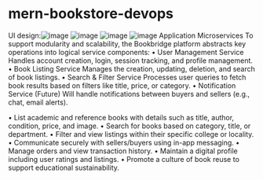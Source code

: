 # mern-bookstore-devops
UI design:![image](https://github.com/user-attachments/assets/fb952a88-3d57-4cb1-973c-7503945d625d)
![image](https://github.com/user-attachments/assets/3bf1a8f0-19a4-4df0-aae1-e4e6fe53cf16)
![image](https://github.com/user-attachments/assets/3d864536-f9fe-41f3-b578-373780136601)
![image](https://github.com/user-attachments/assets/394641fa-3ea1-4ce1-9385-f12acc065498)
Application Microservices
To support modularity and scalability, the Bookbridge platform abstracts key operations into logical service components:
•	User Management Service
Handles account creation, login, session tracking, and profile management.
•	Book Listing Service
Manages the creation, updating, deletion, and search of book listings.
•	Search & Filter Service
Processes user queries to fetch book results based on filters like title, price, or category.
•	Notification Service (Future)
Will handle notifications between buyers and sellers (e.g., chat, email alerts).


•	List academic and reference books with details such as title, author, condition, price, and image.
•	Search for books based on category, title, or department.
•	Filter and view listings within their specific college or locality.
•	Communicate securely with sellers/buyers using in-app messaging.
•	Manage orders and view transaction history.
•	Maintain a digital profile including user ratings and listings.
•	Promote a culture of book reuse to support educational sustainability.
